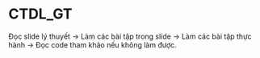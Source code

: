 # CTDL_GT
Đọc slide lý thuyết -> Làm các bài tập trong slide -> Làm các bài tập thực hành -> Đọc code tham khảo nếu không làm được.

